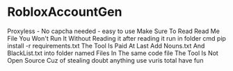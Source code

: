 # RobloxAccountGen
Proxyless - No capcha needed - easy to use
Make Sure To Read Read Me File You Won't Run It Without Reading it 
after reading it run in  folder cmd pip install -r requirements.txt
The Tool Is Paid 
At Last Add Nouns.txt And BlackList.txt into folder named Files In The same code file
The Tool Is Not Open Source Cuz of stealing doubt anything use vuris total
have fun
